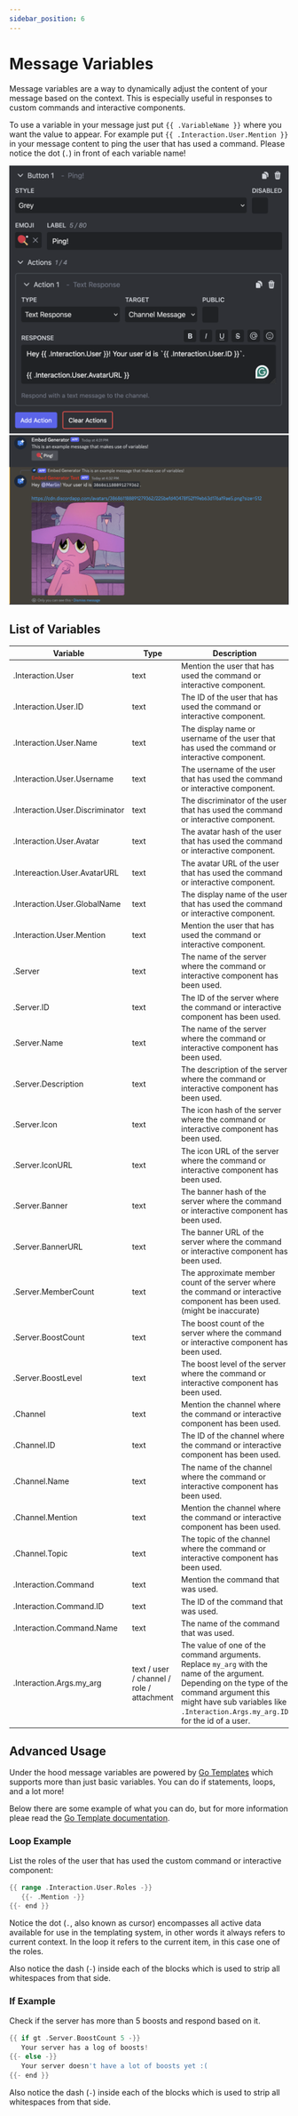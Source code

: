 ```yaml
---
sidebar_position: 6
---
```


# Message Variables

Message variables are a way to dynamically adjust the content of your message based on the context. This is especially useful in responses to custom commands and interactive components.

To use a variable in your message just put `{{ .VariableName }}` where you want the value to appear. For example put `{{ .Interaction.User.Mention }}` in your message content to ping the user that has used a command.
Please notice the dot (`.`) in front of each variable name!

![Variables in Button](./variables-button.png)
![Variables in response](./variables-response.png)

## List of Variables

| Variable                        | Type                                      | Description                                                                                                                                                                                                                     |
| ------------------------------- | ----------------------------------------- | ------------------------------------------------------------------------------------------------------------------------------------------------------------------------------------------------------------------------------- |
| .Interaction.User               | text                                      | Mention the user that has used the command or interactive component.                                                                                                                                                            |
| .Interaction.User.ID            | text                                      | The ID of the user that has used the command or interactive component.                                                                                                                                                          |
| .Interaction.User.Name          | text                                      | The display name or username of the user that has used the command or interactive component.                                                                                                                                    |
| .Interaction.User.Username      | text                                      | The username of the user that has used the command or interactive component.                                                                                                                                                    |
| .Interaction.User.Discriminator | text                                      | The discriminator of the user that has used the command or interactive component.                                                                                                                                               |
| .Interaction.User.Avatar        | text                                      | The avatar hash of the user that has used the command or interactive component.                                                                                                                                                 |
| .Intereaction.User.AvatarURL    | text                                      | The avatar URL of the user that has used the command or interactive component.                                                                                                                                                  |
| .Interaction.User.GlobalName    | text                                      | The display name of the user that has used the command or interactive component.                                                                                                                                                |
| .Interaction.User.Mention       | text                                      | Mention the user that has used the command or interactive component.                                                                                                                                                            |
| .Server                         | text                                      | The name of the server where the command or interactive component has been used.                                                                                                                                                |
| .Server.ID                      | text                                      | The ID of the server where the command or interactive component has been used.                                                                                                                                                  |
| .Server.Name                    | text                                      | The name of the server where the command or interactive component has been used.                                                                                                                                                |
| .Server.Description             | text                                      | The description of the server where the command or interactive component has been used.                                                                                                                                         |
| .Server.Icon                    | text                                      | The icon hash of the server where the command or interactive component has been used.                                                                                                                                           |
| .Server.IconURL                 | text                                      | The icon URL of the server where the command or interactive component has been used.                                                                                                                                            |
| .Server.Banner                  | text                                      | The banner hash of the server where the command or interactive component has been used.                                                                                                                                         |
| .Server.BannerURL               | text                                      | The banner URL of the server where the command or interactive component has been used.                                                                                                                                          |
| .Server.MemberCount             | text                                      | The approximate member count of the server where the command or interactive component has been used. (might be inaccurate)                                                                                                      |
| .Server.BoostCount              | text                                      | The boost count of the server where the command or interactive component has been used.                                                                                                                                         |
| .Server.BoostLevel              | text                                      | The boost level of the server where the command or interactive component has been used.                                                                                                                                         |
| .Channel                        | text                                      | Mention the channel where the command or interactive component has been used.                                                                                                                                                   |
| .Channel.ID                     | text                                      | The ID of the channel where the command or interactive component has been used.                                                                                                                                                 |
| .Channel.Name                   | text                                      | The name of the channel where the command or interactive component has been used.                                                                                                                                               |
| .Channel.Mention                | text                                      | Mention the channel where the command or interactive component has been used.                                                                                                                                                   |
| .Channel.Topic                  | text                                      | The topic of the channel where the command or interactive component has been used.                                                                                                                                              |
| .Interaction.Command            | text                                      | Mention the command that was used.                                                                                                                                                                                              |
| .Interaction.Command.ID         | text                                      | The ID of the command that was used.                                                                                                                                                                                            |
| .Interaction.Command.Name       | text                                      | The name of the command that was used.                                                                                                                                                                                          |
| .Interaction.Args.my_arg        | text / user / channel / role / attachment | The value of one of the command arguments. Replace `my_arg` with the name of the argument. Depending on the type of the command argument this might have sub variables like `.Interaction.Args.my_arg.ID` for the id of a user. |

## Advanced Usage

Under the hood message variables are powered by [Go Templates](https://pkg.go.dev/text/template) which supports more than just basic variables. You can do if statements, loops, and a lot more!

Below there are some example of what you can do, but for more information pleae read the [Go Template documentation](https://pkg.go.dev/text/template).

### Loop Example

List the roles of the user that has used the custom command or interactive component:

```go
{{ range .Interaction.User.Roles -}}
   {{- .Mention -}}
{{- end }}
```

Notice the dot (`.`, also known as cursor) encompasses all active data available for use in the templating system, in other words it always refers to current context. In the loop it refers to the current item, in this case one of the roles.

Also notice the dash (`-`) inside each of the blocks which is used to strip all whitespaces from that side.

### If Example

Check if the server has more than 5 boosts and respond based on it.

```go
{{ if gt .Server.BoostCount 5 -}}
   Your server has a log of boosts!
{{- else -}}
   Your server doesn't have a lot of boosts yet :(
{{- end }}
```

Also notice the dash (`-`) inside each of the blocks which is used to strip all whitespaces from that side.
